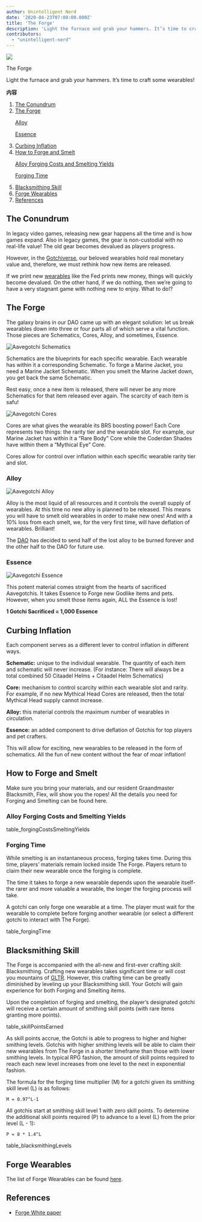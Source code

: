 ```yaml
---
author: Unintelligent Nerd
date: '2020-04-23T07:00:00.000Z'
title: 'The Forge'
description: 'Light the furnace and grab your hammers. It’s time to craft some wearables!'
contributors:
  - "unintelligent-nerd"
---
```


<div class="headerImageContainer">
<img class="headerImage" src="/forge/forge.png">
<p class="headerImageText">The Forge</p>
</div>

Light the furnace and grab your hammers. It’s time to craft some wearables!

<div class="contentsBox">

**内容**

<ol>
<li><a href=#the-conundrum>The Conundrum</a></li>
<li><a href=#the-forge>The Forge</a></li>
<p><a href=#alloy>Alloy</a></p>
<p><a href=#essence>Essence</a></p>
<li><a href=#curbing-inflation>Curbing Inflation</a></li>
<li><a href=#how-to-forge-and-smelt>How to Forge and Smelt</a></li>
<p><a href=#alloy-forging-costs-and-smelting-yields>Alloy Forging Costs and Smelting Yields</a></p>
<p><a href=#forging-time>Forging Time</a></p>
<li><a href=#blacksmithing-skill>Blacksmithing Skill</a></li>
<li><a href=#forge-wearables>Forge Wearables</a></li>
<li><a href=#references>References</a></li>
</ol>

</div>

## The Conundrum

In legacy video games, releasing new gear happens all the time and is how games expand. Also in legacy games, the gear is non-custodial with no real-life value! The old gear becomes devalued as players progress.

However, in the [Gotchiverse](/gotchiverse), our beloved wearables hold real monetary value and, therefore, we must rethink how new items are released.

If we print new [wearables](/wearables) like the Fed prints new money, things will quickly become devalued. On the other hand, if we do nothing, then we’re going to have a very stagnant game with nothing new to enjoy. What to do!?

## The Forge

The galaxy brains in our DAO came up with an elegant solution: let us break wearables down into three or four parts all of which serve a vital function. Those pieces are Schematics, Cores, Alloy, and sometimes, Essence.

<img class="bodyImage" src="/forge/schematics.png" alt="Aavegotchi Schematics" />

Schematics are the blueprints for each specific wearable. Each wearable has within it a corresponding Schematic. To forge a Marine Jacket, you need a Marine Jacket Schematic. When you smelt the Marine Jacket down, you get back the same Schematic.

Rest easy, once a new item is released, there will never be any more Schematics for that item released ever again. The scarcity of each item is safu!

<img class="bodyImage" src="/forge/cores.png" alt="Aavegotchi Cores" />

Cores are what gives the wearable its BRS boosting power! Each Core represents two things: the rarity tier and the wearable slot. For example, our Marine Jacket has within it a “Rare Body” Core while the Coderdan Shades have within them a “Mythical Eye” Core.

Cores allow for control over inflation within each specific wearable rarity tier and slot.

### Alloy

<img src="/forge/alloy.png" alt="Aavegotchi Alloy" />

Alloy is the most liquid of all resources and it controls the overall supply of wearables. At this time no new alloy is planned to be released. This means you will have to smelt old wearables in order to make new ones! And with a 10% loss from each smelt, we, for the very first time, will have deflation of wearables. Brilliant!

The [DAO](/dao) has decided to send half of the lost alloy to be burned forever and the other half to the DAO for future use.

### Essence

<img src="/forge/essence.png" alt="Aavegotchi Essence" />

This potent material comes straight from the hearts of sacrificed Aavegotchis. It takes Essence to Forge new Godlike items and pets. However, when you smelt those items again, ALL the Essence is lost!

**1 Gotchi Sacrificed = 1,000 Essence**

## Curbing Inflation

Each component serves as a different lever to control inflation in different ways.

**Schematic:** unique to the individual wearable. The quantity of each item and schematic will never increase. (For instance: There will always be a total combined 50 Citaadel Helms + Citaadel Helm Schematics)

**Core:** mechanism to control scarcity within each wearable slot and rarity. For example, if no new Mythical Head Cores are released, then the total Mythical Head supply cannot increase.

**Alloy:** this material controls the maximum number of wearables in circulation.

**Essence:** an added component to drive deflation of Gotchis for top players and pet crafters.

This will allow for exciting, new wearables to be released in the form of schematics. All the fun of new content without the fear of moar inflation!

## How to Forge and Smelt

Make sure you bring your materials, and our resident Graandmaster Blacksmith, Flex, will show you the ropes! All the details you need for Forging and Smelting can be found here.

### Alloy Forging Costs and Smelting Yields

table_forgingCostsSmeltingYields

### Forging Time

While smelting is an instantaneous process, forging takes time. During this time, players’ materials remain locked inside The Forge. Players return to claim their new wearable once the forging is complete.

The time it takes to forge a new wearable depends upon the wearable itself- the rarer and more valuable a wearable, the longer the forging process will take.

A gotchi can only forge one wearable at a time. The player must wait for the wearable to complete before forging another wearable (or select a different gotchi to interact with The Forge).

table_forgingTime

## Blacksmithing Skill

The Forge is accompanied with the all-new and first-ever crafting skill: Blacksmithing. Crafting new wearables takes significant time or will cost you mountains of [GLTR](/gotchus-alchemica-exchange#gltr-token). However, this crafting time can be greatly diminished by leveling up your Blacksmithing skill. Your Gotchi will gain experience for both Forging and Smelting items.

Upon the completion of forging and smelting, the player’s designated gotchi will receive a certain amount of smithing skill points (with rare items granting more points).

table_skillPointsEarned

As skill points accrue, the Gotchi is able to progress to higher and higher smithing levels. Gotchis with higher smithing levels will be able to claim their new wearables from The Forge in a shorter timeframe than those with lower smithing levels. In typical RPG fashion, the amount of skill points required to reach each new level increases from one level to the next in exponential fashion.

The formula for the forging time multiplier (M) for a gotchi given its smithing skill level (L) is as follows:

```
M = 0.97^L-1
```

All gotchis start at smithing skill level 1 with zero skill points. To determine the additional skill points required (P) to advance to a level (L) from the prior level (L - 1):

```
P = 8 * 1.4^L
```

table_blacksmithingLevels

## Forge Wearables

The list of Forge Wearables can be found [here](/wearables#forge-wearables).

## References

* [Forge White paper](https://docs.google.com/document/d/1RvlJmCRudFnso45oPU0veBqo-OLwwZiMJDaNBjRhf54)
